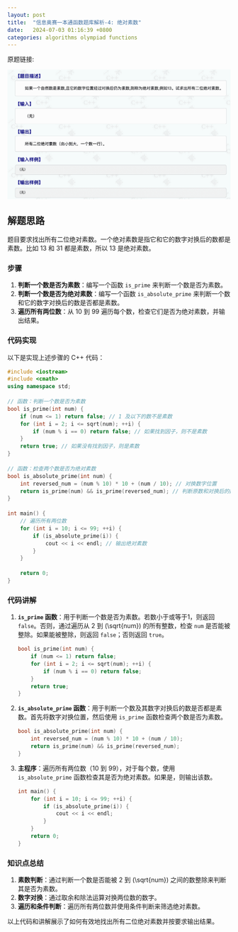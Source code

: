 ```yaml
---
layout: post
title:  "信息奥赛一本通函数题库解析-4: 绝对素数"
date:   2024-07-03 01:16:39 +0800
categories: algorithms olympiad functions
---
```



原题链接: [](http://ybt.ssoier.cn:8088/problem_show.php?pid=1153)

![](https://raw.githubusercontent.com/jamiesun/images/master/default/p8ZvfS.png)

## 解题思路

题目要求找出所有二位绝对素数。一个绝对素数是指它和它的数字对换后的数都是素数。比如 13 和 31 都是素数，所以 13 是绝对素数。

### 步骤

1. **判断一个数是否为素数**：编写一个函数 `is_prime` 来判断一个数是否为素数。
2. **判断一个数是否为绝对素数**：编写一个函数 `is_absolute_prime` 来判断一个数和它的数字对换后的数是否都是素数。
3. **遍历所有两位数**：从 10 到 99 遍历每个数，检查它们是否为绝对素数，并输出结果。

### 代码实现

以下是实现上述步骤的 C++ 代码：

```cpp
#include <iostream>
#include <cmath>
using namespace std;

// 函数：判断一个数是否为素数
bool is_prime(int num) {
    if (num <= 1) return false; // 1 及以下的数不是素数
    for (int i = 2; i <= sqrt(num); ++i) {
        if (num % i == 0) return false; // 如果找到因子，则不是素数
    }
    return true; // 如果没有找到因子，则是素数
}

// 函数：检查两个数是否为绝对素数
bool is_absolute_prime(int num) {
    int reversed_num = (num % 10) * 10 + (num / 10); // 对换数字位置
    return is_prime(num) && is_prime(reversed_num); // 判断原数和对换后的数是否都是素数
}

int main() {
    // 遍历所有两位数
    for (int i = 10; i <= 99; ++i) {
        if (is_absolute_prime(i)) {
            cout << i << endl; // 输出绝对素数
        }
    }

    return 0;
}
```

### 代码讲解

1. **`is_prime` 函数**：用于判断一个数是否为素数。若数小于或等于1，则返回 `false`。否则，通过遍历从 2 到 \(\sqrt{num}\) 的所有整数，检查 `num` 是否能被整除。如果能被整除，则返回 `false`；否则返回 `true`。

    ```cpp
    bool is_prime(int num) {
        if (num <= 1) return false;
        for (int i = 2; i <= sqrt(num); ++i) {
            if (num % i == 0) return false;
        }
        return true;
    }
    ```

2. **`is_absolute_prime` 函数**：用于判断一个数及其数字对换后的数是否都是素数。首先将数字对换位置，然后使用 `is_prime` 函数检查两个数是否为素数。

    ```cpp
    bool is_absolute_prime(int num) {
        int reversed_num = (num % 10) * 10 + (num / 10);
        return is_prime(num) && is_prime(reversed_num);
    }
    ```

3. **主程序**：遍历所有两位数（10 到 99），对于每个数，使用 `is_absolute_prime` 函数检查其是否为绝对素数。如果是，则输出该数。

    ```cpp
    int main() {
        for (int i = 10; i <= 99; ++i) {
            if (is_absolute_prime(i)) {
                cout << i << endl;
            }
        }
        return 0;
    }
    ```

### 知识点总结

1. **素数判断**：通过判断一个数是否能被 2 到 \(\sqrt{num}\) 之间的数整除来判断其是否为素数。
2. **数字对换**：通过取余和除法运算对换两位数的数字。
3. **遍历和条件判断**：遍历所有两位数并使用条件判断来筛选绝对素数。

以上代码和讲解展示了如何有效地找出所有二位绝对素数并按要求输出结果。